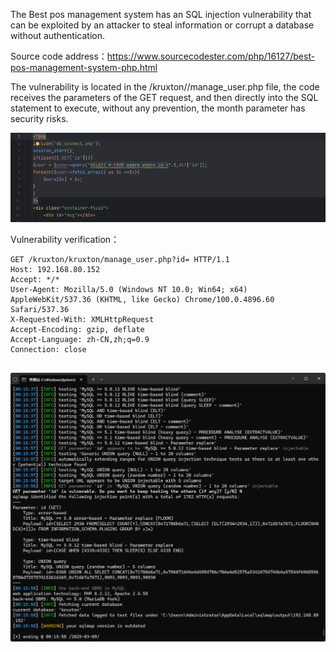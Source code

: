 

The Best pos management system has an SQL injection vulnerability that can be exploited by an attacker to steal information or corrupt a database without authentication.





Source code address：https://www.sourcecodester.com/php/16127/best-pos-management-system-php.html



The vulnerability is located in the /kruxton//manage_user.php file, the code receives the parameters of the GET request, and then directly into the SQL statement to execute, without any prevention, the month parameter has security risks.

![image-20250315000102224](images/image-20250315000102224.png)



Vulnerability verification：

```
GET /kruxton/kruxton/manage_user.php?id= HTTP/1.1
Host: 192.168.80.152
Accept: */*
User-Agent: Mozilla/5.0 (Windows NT 10.0; Win64; x64) AppleWebKit/537.36 (KHTML, like Gecko) Chrome/100.0.4896.60 Safari/537.36
X-Requested-With: XMLHttpRequest
Accept-Encoding: gzip, deflate
Accept-Language: zh-CN,zh;q=0.9
Connection: close


```

 ![image-20250315000107278](images/image-20250315000107278.png)



































